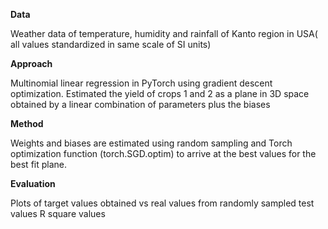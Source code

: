**Data**

Weather data of temperature, humidity and rainfall of Kanto region in USA( all values standardized in same scale of SI units)

**Approach**

Multinomial linear regression in PyTorch using gradient descent optimization. Estimated the yield of crops 1 and 2 as a plane in 3D space obtained by a linear combination of parameters plus the biases

**Method**

Weights and biases are estimated using random sampling and Torch optimization function (torch.SGD.optim) to arrive at the best values for the best fit plane.

**Evaluation**

Plots of target values obtained vs real values from randomly sampled test values
R square values 
